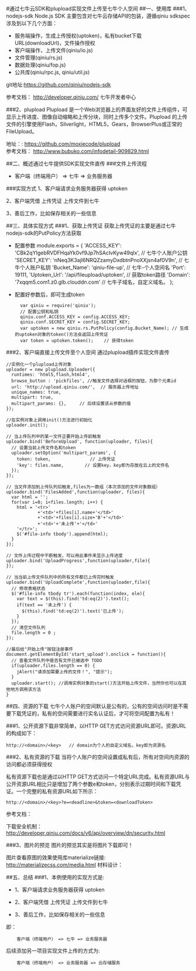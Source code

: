 #通过七牛云SDK和plupload实现文件上传至七牛个人空间
##一、使用库
###1、nodejs-sdk
Node.js SDK 主要包含对七牛云存储API的包装，遵循qiniu sdkspec 涉及到以下几个方面：

* 服务端操作，生成上传授权(uptoken)，私有bucket下载URL(downloadUrl)，文件操作授权
* 客户端操作，上传文件(qiniu/io.js)
* 文件管理(qiniu/rs.js)
* 数据处理(qiniu/fop.js)
* 公共库(qiniu/rpc.js, qiniu/util.js)

git地址:https://github.com/qiniu/nodejs-sdk 

参考文档：
    http://developer.qiniu.com/   七牛开发者中心
       
###2、plupload
Plupload 是一个Web浏览器上的界面友好的文件上传组件，可显示上传进度、图像自动缩略和上传分块，同时上传多个文件。Plupload 的上传文件的引擎使用Flash，Silverlight，HTML5，Gears，BrowserPlus或正常的FileUpload。

地址：: https://github.com/moxiecode/plupload  
参考文档：
    http://www.bubuko.com/infodetail-909829.html

##二、概述通过七牛提供SDK实现文件直传
###文件上传流程
* 客户端（终端用户） => 七牛 => 业务服务器

###实现方式
1、客户端请求业务服务器获得 uptoken

2、客户端凭借 上传凭证 上传文件到七牛

3、善后工作，比如保存相关的一些信息

##三、具体实现方式
###1、获取上传凭证
获取上传凭证的主要是通过七牛nodejs-sdk的PutPolicy方法获取  

* 配置参数
    module.exports = {
        'ACCESS_KEY': 'CBk2qYIgebRVDFHqaYk0vf9Jp7hSAcIvKyw49qIx',   // 七牛个人账户公钥
        'SECRET_KEY': 'nNeq3K3ajI6NRQZzamyDxdbtnPnoXXjsn4af0V9n',   // 七牛个人账户私钥
        'Bucket_Name': 'qiniu-file-up',                             // 七牛-个人空间名
        'Port': 19111,
        'Uptoken_Url': '/api/fileupload/uptoken',               // 获取token路径
        'Domain': '7xqqm5.com1.z0.glb.clouddn.com'    // 七牛子域名，自定义域名。
    };
     
* 配置好参数后，即可生成token
       
        var qiniu = require('qiniu');
        // 配置公钥和私钥
        qiniu.conf.ACCESS_KEY = config.ACCESS_KEY; 
        qiniu.conf.SECRET_KEY = config.SECRET_KEY;
        var uptoken = new qiniu.rs.PutPolicy(config.Bucket_Name); // 生成的uptoken对象的token()方法会返回上传凭证
        var token = uptoken.token();    // 获得token

###2、客户端直接上传文件至个人空间
通过plupload插件实现文件直传

    //实例化一个plupload上传对象
    uploader = new plupload.Uploader({
      runtimes: 'html5,flash,html4',
      browse_button : 'pickfiles', //触发文件选择对话框的按钮，为那个元素id
      url: 'http://upload.qiniu.com/',  // 服务器上传地址
      unique_names: true,
      multipart: true,
      multipart_params: {},     // 后续设置该从参数的值
    });

    //在实例对象上调用init()方法进行初始化
    uploader.init();

    // 当上传队列中的某一文件正要开始上传前触发
    uploader.bind('BeforeUpload', function(uploader, files){
      // 设置当前上传文件名和token
      uploader.setOption('multipart_params', {
        token: token,               // 上传凭证
        'key': files.name,        // 设置key，key即为存放在云上的文件名
      });
    });

    // 当文件添加到上传队列后触发,files为一数组（本次添加的文件对象数组）
    uploader.bind('FilesAdded',function(uploader, files){
      var html = '';
      for(var i=0; i<files.length; i++) {
        html = '<tr>'
                +'<td>'+files[i].name+'</td>'
                +'<td>'+files[i].size+'B'+'</td>'
                +'<td>'+'未上传'+'</td>'
        '</tr>';
        $('#file-info tbody').append(html);
      }
    });

    // 文件上传过程中不断触发，可以用此事件来显示上传进度
    uploader.bind('UploadProgress',function(uploader,file){
    });

    // 当当前上传文件队列中的所有文件都已上传完时触发
    uploader.bind('UploadComplete',function(uploader,file){
      // 修改表格状态
      $('#file-info tbody tr').each(function(index, ele){
        var text = $(this).find('td:eq(2)').text();
        if(text == '未上传') {
          $(this).find('td:eq(2)').text('已上传');
        }
      });
      // 清空文件队列
      file.length = 0 ;
    });

    //最后给"开始上传"按钮注册事件
    document.getElementById('start_upload').onclick = function(){
      // 查看文件队列中是否有文件已被选中 TODO
      if(uploader.files.length == 0) {
        jAlert("请添加需要上传的文件！", "提示");
      }
      uploader.start(); //调用实例对象的start()方法开始上传文件，当然你也可以在其他地方调用该方法
    }

##四、资源的下载
七牛个人账户的空间默认是公有的，公有的空间访问时是不需要下载凭证的，私有的空间需要进行实名认证后，才可将空间配置为私有！

###1、公开资源下载非常简单，以HTTP GET方式访问资源URL即可。资源URL的构成如下：

    http://<domain>/<key>   // domain为个人的自定义域名，key即为资源名
    
###2、私有资源的下载
当将个人账户的空间设置成私有后，所有对空间内资源的访问都必须获得授权

私有资源下载也是通过以HTTP GET方式访问一个特定URL完成。私有资源URL与公开资源URL相比只是增加了两个参数e和token，分别表示过期时间和下载凭证。一个完整的私有资源URL如下所示：

    http://<domain>/<key>?e=<deadline>&token=<downloadToken>
    
参考文档：

下载安全机制： http://developer.qiniu.com/docs/v6/api/overview/dn/security.html
    
###3、图片的预览
图片的预览其实是将图片下载即可！

图片查看原图的效果使用库materialize链接: http://materializecss.com/media.html
材料设计：


##五、总结
###1、本例使用的实现方式是:

* 1、客户端请求业务服务器获得 uptoken

* 2、客户端凭借 上传凭证 上传文件到七牛

* 3、善后工作，比如保存相关的一些信息

即：

        客户端（终端用户） => 七牛 => 业务服务器

后续添加另一项目实现文件上传的方式为:

        客户端（终端用户） => 业务服务器 => 云存储服务